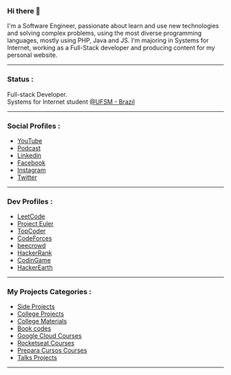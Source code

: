 ### Hi there 👋
I'm a Software Engineer, passionate about learn and use new technologies and solving complex problems, using the most diverse programming languages, mostly using PHP, Java and JS. I'm majoring in Systems for Internet, working as a Full-Stack developer and producing content for my personal website.

___
### Status :
Full-stack Developer.  
Systems for Internet student [@UFSM - Brazil](https://www.ufsm.br/)
___
### Social Profiles :
- [YouTube](https://www.youtube.com/channel/UCTRhg1SWfL5HnF6-9xuIg-A)
- [Podcast](https://anchor.fm/williamtrindade)
- [Linkedin](https://www.linkedin.com/in/williamdatrindade/)
- [Facebook](https://www.facebook.com/williamtrindadedev/)
- [Instagram](https://www.instagram.com/williamtrindade.dev/)
- [Twitter](https://twitter.com/willtrindadedev)
___
### Dev Profiles :
- [LeetCode](https://leetcode.com/williamtrindade/)
- [Project Euler](https://projecteuler.net/progress=williamtrindade)
- [TopCoder](https://www.topcoder.com/members/williamtrindade)
- [CodeForces](https://codeforces.com/profile/williamtrindade)
- [beecrowd](https://www.beecrowd.com.br/judge/pt/profile/252375)
- [HackerRank](https://www.hackerrank.com/williamtrindade?hr_r=1)
- [CodinGame](https://www.codingame.com/profile/a04c0575236209e54af513d73195e9a54605392)
- [HackerEarth](https://www.hackerearth.com/@williamtrindade777)
___
### My Projects Categories :
- [Side Projects](https://github.com/williamtrindade?tab=repositories&q=side-project&type=&language=&sort=)
- [College Projects](https://github.com/williamtrindade?tab=repositories&q=college-project-&type=&language=&sort=)
- [College Materials](https://github.com/williamtrindade?tab=repositories&q=csi-&type=&language=&sort=)
- [Book codes](https://github.com/williamtrindade?tab=repositories&q=book+codes&type=&language=&sort=)  
- [Google Cloud Courses](https://github.com/williamtrindade?tab=repositories&q=google-cloud-course&type=&language=&sort=)
- [Rocketseat Courses](https://github.com/williamtrindade?tab=repositories&q=rocketseat-&type=&language=&sort=)
- [Prepara Cursos Courses](https://github.com/williamtrindade?tab=repositories&q=prepara-cursos-&type=&language=&sort=)
- [Talks Projects](https://github.com/williamtrindade?tab=repositories&q=talk-&type=&language=&sort=)
___

